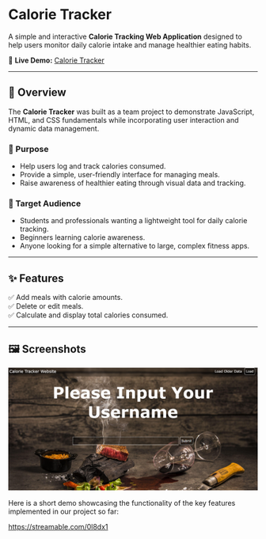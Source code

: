 # Calorie Tracker  

A simple and interactive **Calorie Tracking Web Application** designed to help users monitor daily calorie intake and manage healthier eating habits.  

🔗 **Live Demo:** [Calorie Tracker](https://julianmoodie.github.io/Calorie-Tracker/)  

---

## 📌 Overview  

The **Calorie Tracker** was built as a team project to demonstrate JavaScript, HTML, and CSS fundamentals while incorporating user interaction and dynamic data management.  

### 🎯 Purpose  
- Help users log and track calories consumed.  
- Provide a simple, user-friendly interface for managing meals.  
- Raise awareness of healthier eating through visual data and tracking.  

### 👥 Target Audience  
- Students and professionals wanting a lightweight tool for daily calorie tracking.  
- Beginners learning calorie awareness.  
- Anyone looking for a simple alternative to large, complex fitness apps.  

---

## ✨ Features  

✅ Add meals with calorie amounts.  
✅ Delete or edit meals.  
✅ Calculate and display total calories consumed.  

---

## 🖼️ Screenshots  

![App Screenshot 1](assets/Lander.png)  


Here is a short demo showcasing the functionality of the key features implemented in our project so far:

https://streamable.com/0l8dx1
